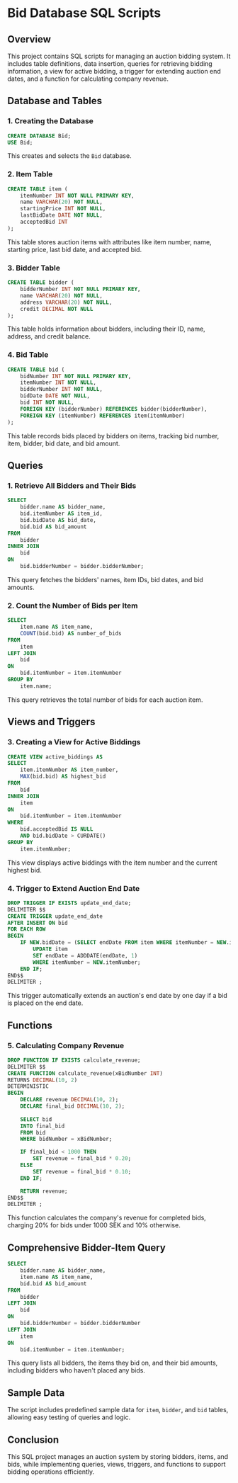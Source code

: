 # Bid Database SQL Scripts

## Overview
This project contains SQL scripts for managing an auction bidding system. It includes table definitions, data insertion, queries for retrieving bidding information, a view for active bidding, a trigger for extending auction end dates, and a function for calculating company revenue.

## Database and Tables
### 1. **Creating the Database**
```sql
CREATE DATABASE Bid;
USE Bid;
```
This creates and selects the `Bid` database.

### 2. **Item Table**
```sql
CREATE TABLE item (
    itemNumber INT NOT NULL PRIMARY KEY, 
    name VARCHAR(20) NOT NULL, 
    startingPrice INT NOT NULL, 
    lastBidDate DATE NOT NULL, 
    acceptedBid INT
);
```
This table stores auction items with attributes like item number, name, starting price, last bid date, and accepted bid.

### 3. **Bidder Table**
```sql
CREATE TABLE bidder (
    bidderNumber INT NOT NULL PRIMARY KEY, 
    name VARCHAR(20) NOT NULL, 
    address VARCHAR(20) NOT NULL, 
    credit DECIMAL NOT NULL
);
```
This table holds information about bidders, including their ID, name, address, and credit balance.

### 4. **Bid Table**
```sql
CREATE TABLE bid (
    bidNumber INT NOT NULL PRIMARY KEY,
    itemNumber INT NOT NULL,
    bidderNumber INT NOT NULL,
    bidDate DATE NOT NULL,
    bid INT NOT NULL,
    FOREIGN KEY (bidderNumber) REFERENCES bidder(bidderNumber),
    FOREIGN KEY (itemNumber) REFERENCES item(itemNumber)
);
```
This table records bids placed by bidders on items, tracking bid number, item, bidder, bid date, and bid amount.

## Queries
### 1. **Retrieve All Bidders and Their Bids**
```sql
SELECT 
    bidder.name AS bidder_name, 
    bid.itemNumber AS item_id, 
    bid.bidDate AS bid_date, 
    bid.bid AS bid_amount
FROM 
    bidder 
INNER JOIN 
    bid 
ON 
    bid.bidderNumber = bidder.bidderNumber;
```
This query fetches the bidders' names, item IDs, bid dates, and bid amounts.

### 2. **Count the Number of Bids per Item**
```sql
SELECT 
    item.name AS item_name, 
    COUNT(bid.bid) AS number_of_bids
FROM 
    item 
LEFT JOIN 
    bid 
ON 
    bid.itemNumber = item.itemNumber 
GROUP BY 
    item.name;
```
This query retrieves the total number of bids for each auction item.

## Views and Triggers
### 3. **Creating a View for Active Biddings**
```sql
CREATE VIEW active_biddings AS
SELECT 
    item.itemNumber AS item_number, 
    MAX(bid.bid) AS highest_bid
FROM 
    bid 
INNER JOIN 
    item 
ON 
    bid.itemNumber = item.itemNumber 
WHERE 
    bid.acceptedBid IS NULL 
    AND bid.bidDate > CURDATE() 
GROUP BY 
    item.itemNumber;
```
This view displays active biddings with the item number and the current highest bid.

### 4. **Trigger to Extend Auction End Date**
```sql
DROP TRIGGER IF EXISTS update_end_date;
DELIMITER $$
CREATE TRIGGER update_end_date
AFTER INSERT ON bid
FOR EACH ROW
BEGIN
    IF NEW.bidDate = (SELECT endDate FROM item WHERE itemNumber = NEW.itemNumber) THEN
        UPDATE item 
        SET endDate = ADDDATE(endDate, 1) 
        WHERE itemNumber = NEW.itemNumber;
    END IF;
END$$
DELIMITER ;
```
This trigger automatically extends an auction's end date by one day if a bid is placed on the end date.

## Functions
### 5. **Calculating Company Revenue**
```sql
DROP FUNCTION IF EXISTS calculate_revenue;
DELIMITER $$
CREATE FUNCTION calculate_revenue(xBidNumber INT)
RETURNS DECIMAL(10, 2)
DETERMINISTIC
BEGIN
    DECLARE revenue DECIMAL(10, 2);
    DECLARE final_bid DECIMAL(10, 2);
    
    SELECT bid 
    INTO final_bid 
    FROM bid 
    WHERE bidNumber = xBidNumber;

    IF final_bid < 1000 THEN
        SET revenue = final_bid * 0.20;
    ELSE
        SET revenue = final_bid * 0.10;
    END IF;

    RETURN revenue;
END$$
DELIMITER ;
```
This function calculates the company's revenue for completed bids, charging 20% for bids under 1000 SEK and 10% otherwise.

## Comprehensive Bidder-Item Query
```sql
SELECT 
    bidder.name AS bidder_name, 
    item.name AS item_name, 
    bid.bid AS bid_amount
FROM 
    bidder 
LEFT JOIN 
    bid 
ON 
    bid.bidderNumber = bidder.bidderNumber 
LEFT JOIN 
    item 
ON 
    bid.itemNumber = item.itemNumber;
```
This query lists all bidders, the items they bid on, and their bid amounts, including bidders who haven't placed any bids.

## Sample Data
The script includes predefined sample data for `item`, `bidder`, and `bid` tables, allowing easy testing of queries and logic.

## Conclusion
This SQL project manages an auction system by storing bidders, items, and bids, while implementing queries, views, triggers, and functions to support bidding operations efficiently.
